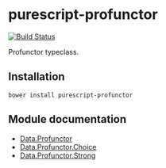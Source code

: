 # purescript-profunctor

[![Build Status](https://travis-ci.org/purescript/purescript-profunctor.svg?branch=master)](https://travis-ci.org/purescript/purescript-profunctor)

Profunctor typeclass.

## Installation

```
bower install purescript-profunctor
```

## Module documentation

- [Data.Profunctor](docs/Data.Profunctor.md)
- [Data.Profunctor.Choice](docs/Data.Profunctor.Choice.md)
- [Data.Profunctor.Strong](docs/Data.Profunctor.Strong.md)
